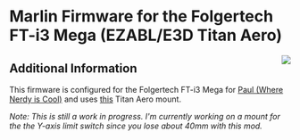 # Marlin Firmware for the Folgertech FT-i3 Mega (EZABL/E3D Titan Aero)
<img align="right" src="../../raw/1.1.x/buildroot/share/pixmaps/logo/marlin-250.png" />

## Additional Information

This firmware is configured for the Folgertech FT-i3 Mega for [Paul (Where Nerdy is Cool)](http://wherenerdyiscool.com/) and uses [this](https://www.thingiverse.com/thing:3441535) Titan Aero mount.

*Note: This is still a work in progress. I'm currently working on a mount for the the Y-axis limit switch since you lose about 40mm with this mod.*
